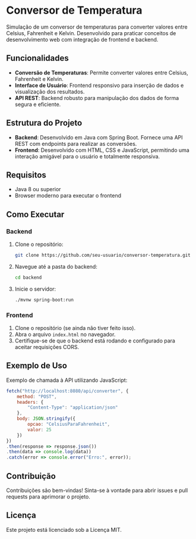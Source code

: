 # Conversor de Temperatura

Simulação de um conversor de temperaturas para converter valores entre Celsius, Fahrenheit e Kelvin. Desenvolvido para praticar conceitos de desenvolvimento web com integração de frontend e backend.

## Funcionalidades

- **Conversão de Temperaturas**: Permite converter valores entre Celsius, Fahrenheit e Kelvin.
- **Interface de Usuário**: Frontend responsivo para inserção de dados e visualização dos resultados.
- **API REST**: Backend robusto para manipulação dos dados de forma segura e eficiente.

## Estrutura do Projeto

- **Backend**: Desenvolvido em Java com Spring Boot. Fornece uma API REST com endpoints para realizar as conversões.
- **Frontend**: Desenvolvido com HTML, CSS e JavaScript, permitindo uma interação amigável para o usuário e totalmente responsiva.

## Requisitos

- Java 8 ou superior
- Browser moderno para executar o frontend

## Como Executar

### Backend

1. Clone o repositório:
    ```bash
    git clone https://github.com/seu-usuario/conversor-temperatura.git
    ```

2. Navegue até a pasta do backend:
    ```bash
    cd backend
    ```

3. Inicie o servidor:
    ```bash
    ./mvnw spring-boot:run
    ```

### Frontend

1. Clone o repositório (se ainda não tiver feito isso).
2. Abra o arquivo `index.html` no navegador.
3. Certifique-se de que o backend está rodando e configurado para aceitar requisições CORS.

## Exemplo de Uso

Exemplo de chamada à API utilizando JavaScript:

```javascript
fetch("http://localhost:8080/api/converter", {
    method: "POST",
    headers: {
        "Content-Type": "application/json"
    },
    body: JSON.stringify({
        opcao: "CelsiusParaFahrenheit",
        valor: 25
    })
})
.then(response => response.json())
.then(data => console.log(data))
.catch(error => console.error("Erro:", error));
```

## Contribuição

Contribuições são bem-vindas! Sinta-se à vontade para abrir issues e pull requests para aprimorar o projeto.

## Licença

Este projeto está licenciado sob a Licença MIT.
